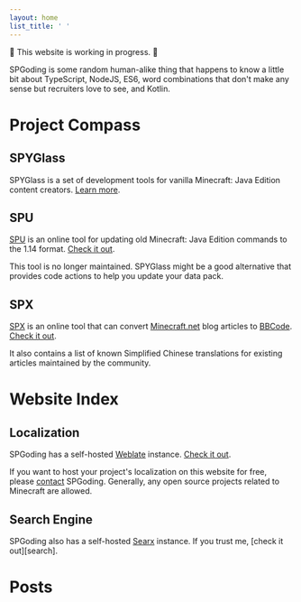 ```yaml
---
layout: home
list_title: ' '
---
```


🚧 This website is working in progress. 🚧

SPGoding is some random human-alike thing that happens to know a little bit about TypeScript, NodeJS, ES6, word combinations that don't make any sense but recruiters love to see, and Kotlin.

# Project Compass

## SPYGlass

SPYGlass is a set of development tools for vanilla Minecraft: Java Edition content creators. [Learn more][spyglass].

## SPU

[SPU][spu] is an online tool for updating old Minecraft: Java Edition commands to the 1.14 format. [Check it out][spu].

This tool is no longer maintained. SPYGlass might be a good alternative that provides code actions to help you update your data pack.

## SPX

[SPX][spx] is an online tool that can convert [Minecraft.net][minecraftdotnet] blog articles to [BBCode][bbcode]. [Check it out][spx].

It also contains a list of known Simplified Chinese translations for existing articles maintained by the community. 

# Website Index

## Localization

SPGoding has a self-hosted [Weblate][weblate] instance. [Check it out][l10n].

If you want to host your project's localization on this website for free, please [contact][contact] SPGoding. Generally, any open source projects related to Minecraft are allowed.

## Search Engine

SPGoding also has a self-hosted [Searx][searx] instance. If you trust me, [check it out][search].

# Posts

[bbcode]: https://en.wikipedia.org/wiki/BBCode
[contact]: https://spgoding.com/contact/
[l10n]: https://l10n.spgoding.com/
[minecraftdotnet]: https://minecraft.net/
[searx]: https://searx.me/
[spyglass]: https://spyglassmc.com/
[spu]: https://spu.spgoding.com/
[spx]: https://spx.spgoding.com/
[weblate]: https://weblate.org
